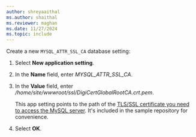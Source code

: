 ```yaml
---
author: shreyaaithal
ms.author: shaithal
ms.reviewer: maghan
ms.date: 11/27/2024
ms.topic: include
---
```


Create a new `MYSQL_ATTR_SSL_CA` database setting:

1. Select **New application setting**.
1. In the **Name** field, enter *MYSQL_ATTR_SSL_CA*.
1. In the **Value** field, enter */home/site/wwwroot/ssl/DigiCertGlobalRootCA.crt.pem*.

    This app setting points to the path of the [TLS/SSL certificate you need to access the MySQL server](../../how-to-connect-tls-ssl.md#download-the-public-ssl-certificate). It's included in the sample repository for convenience.

1. Select **OK**.
